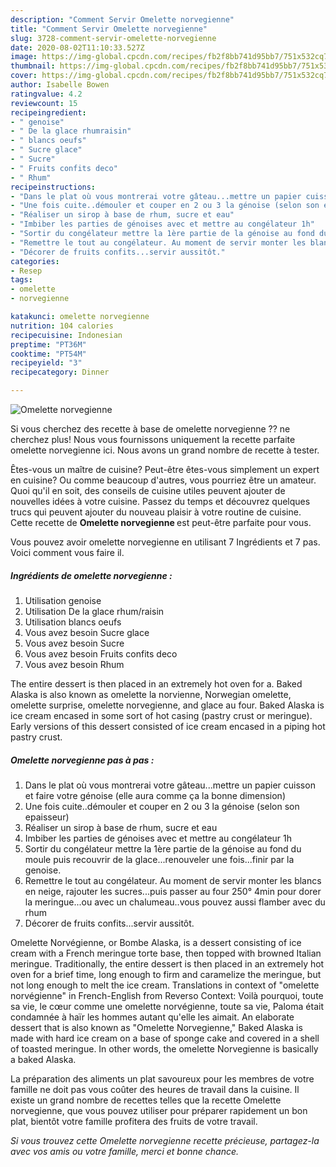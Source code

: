 ```yaml
---
description: "Comment Servir Omelette norvegienne"
title: "Comment Servir Omelette norvegienne"
slug: 3728-comment-servir-omelette-norvegienne
date: 2020-08-02T11:10:33.527Z
image: https://img-global.cpcdn.com/recipes/fb2f8bb741d95bb7/751x532cq70/omelette-norvegienne-photo-principale-de-la-recette.jpg
thumbnail: https://img-global.cpcdn.com/recipes/fb2f8bb741d95bb7/751x532cq70/omelette-norvegienne-photo-principale-de-la-recette.jpg
cover: https://img-global.cpcdn.com/recipes/fb2f8bb741d95bb7/751x532cq70/omelette-norvegienne-photo-principale-de-la-recette.jpg
author: Isabelle Bowen
ratingvalue: 4.2
reviewcount: 15
recipeingredient:
- " genoise"
- " De la glace rhumraisin"
- " blancs oeufs"
- " Sucre glace"
- " Sucre"
- " Fruits confits deco"
- " Rhum"
recipeinstructions:
- "Dans le plat où vous montrerai votre gâteau...mettre un papier cuisson et faire votre génoise (elle aura comme ça la bonne dimension)"
- "Une fois cuite..démouler et couper en 2 ou 3 la génoise (selon son epaisseur)"
- "Réaliser un sirop à base de rhum, sucre et eau"
- "Imbiber les parties de génoises avec et mettre au congélateur 1h"
- "Sortir du congélateur mettre la 1ère partie de la génoise au fond du moule puis recouvrir de la glace...renouveler une fois...finir par la genoise."
- "Remettre le tout au congélateur. Au moment de servir monter les blancs en neige, rajouter les sucres...puis passer au four 250° 4min pour dorer la meringue...ou avec un chalumeau..vous pouvez aussi flamber avec du rhum"
- "Décorer de fruits confits...servir aussitôt."
categories:
- Resep
tags:
- omelette
- norvegienne

katakunci: omelette norvegienne 
nutrition: 104 calories
recipecuisine: Indonesian
preptime: "PT36M"
cooktime: "PT54M"
recipeyield: "3"
recipecategory: Dinner

---
```



![Omelette norvegienne](https://img-global.cpcdn.com/recipes/fb2f8bb741d95bb7/751x532cq70/omelette-norvegienne-photo-principale-de-la-recette.jpg)

Si vous cherchez des recette à base de omelette norvegienne ?? ne cherchez plus! Nous vous fournissons uniquement la recette parfaite omelette norvegienne ici. Nous avons un grand nombre de recette à tester.

Êtes-vous un maître de cuisine? Peut-être êtes-vous simplement un expert en cuisine? Ou comme beaucoup d'autres, vous pourriez être un amateur. Quoi qu'il en soit, des conseils de cuisine utiles peuvent ajouter de nouvelles idées à votre cuisine. Passez du temps et découvrez quelques trucs qui peuvent ajouter du nouveau plaisir à votre routine de cuisine. Cette recette de <strong> Omelette norvegienne </strong> est peut-être parfaite pour vous.

<!--inarticleads1-->

Vous pouvez avoir omelette norvegienne en utilisant 7 Ingrédients et 7 pas. Voici comment vous faire il.

##### Ingrédients de omelette norvegienne :

1. Utilisation  genoise
1. Utilisation  De la glace rhum/raisin
1. Utilisation  blancs oeufs
1. Vous avez besoin  Sucre glace
1. Vous avez besoin  Sucre
1. Vous avez besoin  Fruits confits deco
1. Vous avez besoin  Rhum


The entire dessert is then placed in an extremely hot oven for a. Baked Alaska is also known as omelette la norvienne, Norwegian omelette, omelette surprise, omelette norvegienne, and glace au four. Baked Alaska is ice cream encased in some sort of hot casing (pastry crust or meringue). Early versions of this dessert consisted of ice cream encased in a piping hot pastry crust. 

<!--inarticleads2-->

##### Omelette norvegienne pas à pas :

1. Dans le plat où vous montrerai votre gâteau...mettre un papier cuisson et faire votre génoise (elle aura comme ça la bonne dimension)
1. Une fois cuite..démouler et couper en 2 ou 3 la génoise (selon son epaisseur)
1. Réaliser un sirop à base de rhum, sucre et eau
1. Imbiber les parties de génoises avec et mettre au congélateur 1h
1. Sortir du congélateur mettre la 1ère partie de la génoise au fond du moule puis recouvrir de la glace...renouveler une fois...finir par la genoise.
1. Remettre le tout au congélateur. Au moment de servir monter les blancs en neige, rajouter les sucres...puis passer au four 250° 4min pour dorer la meringue...ou avec un chalumeau..vous pouvez aussi flamber avec du rhum
1. Décorer de fruits confits...servir aussitôt.


Omelette Norvégienne, or Bombe Alaska, is a dessert consisting of ice cream with a French meringue torte base, then topped with browned Italian meringue. Traditionally, the entire dessert is then placed in an extremely hot oven for a brief time, long enough to firm and caramelize the meringue, but not long enough to melt the ice cream. Translations in context of &#34;omelette norvégienne&#34; in French-English from Reverso Context: Voilà pourquoi, toute sa vie, le cœur comme une omelette norvégienne, toute sa vie, Paloma était condamnée à haïr les hommes autant qu&#39;elle les aimait. An elaborate dessert that is also known as &#34;Omelette Norvegienne,&#34; Baked Alaska is made with hard ice cream on a base of sponge cake and covered in a shell of toasted meringue. In other words, the omelette Norvegienne is basically a baked Alaska. 

<!--inarticleads1-->

<p>
La préparation des aliments un plat savoureux pour les membres de votre famille ne doit pas vous coûter des heures de travail dans la cuisine. Il existe un grand nombre de recettes telles que la recette Omelette norvegienne, que vous pouvez utiliser pour préparer rapidement un bon plat, bientôt votre famille profitera des fruits de votre travail.
</p>

<p>
<i>Si vous trouvez cette Omelette norvegienne recette précieuse, partagez-la avec vos amis ou votre famille, merci et bonne chance.</i>
</p>
